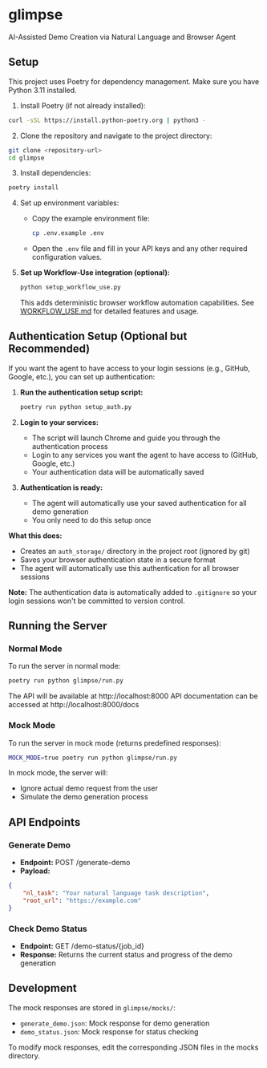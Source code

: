 # glimpse
AI-Assisted Demo Creation via Natural Language and Browser Agent

## Setup

This project uses Poetry for dependency management. Make sure you have Python 3.11 installed.

1. Install Poetry (if not already installed):
```bash
curl -sSL https://install.python-poetry.org | python3 -
```

2. Clone the repository and navigate to the project directory:
```bash
git clone <repository-url>
cd glimpse
```

3. Install dependencies:
```bash
poetry install
```

4. Set up environment variables:
   - Copy the example environment file:
     ```bash
     cp .env.example .env
     ```
   - Open the `.env` file and fill in your API keys and any other required configuration values.

5. **Set up Workflow-Use integration (optional):**
   ```bash
   python setup_workflow_use.py
   ```
   
   This adds deterministic browser workflow automation capabilities. See [WORKFLOW_USE.md](WORKFLOW_USE.md) for detailed features and usage.

## Authentication Setup (Optional but Recommended)

If you want the agent to have access to your login sessions (e.g., GitHub, Google, etc.), you can set up authentication:

1. **Run the authentication setup script:**
   ```bash
   poetry run python setup_auth.py
   ```

2. **Login to your services:**
   - The script will launch Chrome and guide you through the authentication process
   - Login to any services you want the agent to have access to (GitHub, Google, etc.)
   - Your authentication data will be automatically saved

3. **Authentication is ready:**
   - The agent will automatically use your saved authentication for all demo generation
   - You only need to do this setup once

**What this does:**
- Creates an `auth_storage/` directory in the project root (ignored by git)
- Saves your browser authentication state in a secure format
- The agent will automatically use this authentication for all browser sessions

**Note:** The authentication data is automatically added to `.gitignore` so your login sessions won't be committed to version control.

## Running the Server

### Normal Mode
To run the server in normal mode:
```bash
poetry run python glimpse/run.py
```

The API will be available at http://localhost:8000
API documentation can be accessed at http://localhost:8000/docs

### Mock Mode
To run the server in mock mode (returns predefined responses):
```bash
MOCK_MODE=true poetry run python glimpse/run.py
```

In mock mode, the server will:
- Ignore actual demo request from the user
- Simulate the demo generation process 

## API Endpoints

### Generate Demo
- **Endpoint:** POST /generate-demo
- **Payload:**
```json
{
    "nl_task": "Your natural language task description",
    "root_url": "https://example.com"
}
```

### Check Demo Status
- **Endpoint:** GET /demo-status/{job_id}
- **Response:** Returns the current status and progress of the demo generation

## Development

The mock responses are stored in `glimpse/mocks/`:
- `generate_demo.json`: Mock response for demo generation
- `demo_status.json`: Mock response for status checking

To modify mock responses, edit the corresponding JSON files in the mocks directory.
